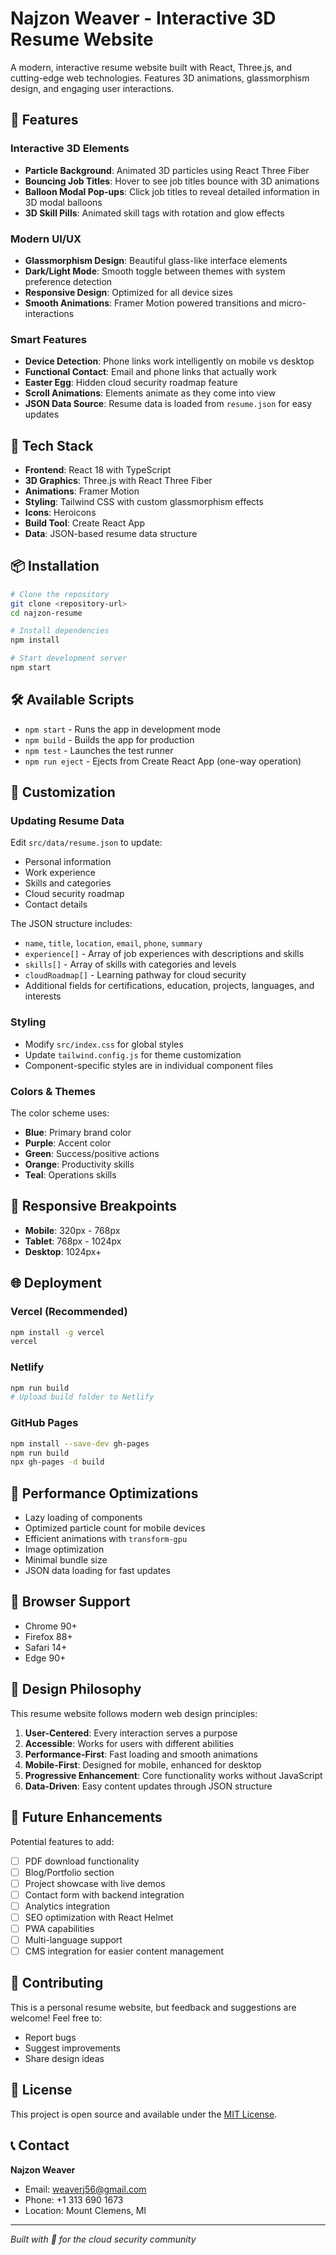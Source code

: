 # Najzon Weaver - Interactive 3D Resume Website

A modern, interactive resume website built with React, Three.js, and cutting-edge web technologies. Features 3D animations, glassmorphism design, and engaging user interactions.

## 🌟 Features

### Interactive 3D Elements
- **Particle Background**: Animated 3D particles using React Three Fiber
- **Bouncing Job Titles**: Hover to see job titles bounce with 3D animations
- **Balloon Modal Pop-ups**: Click job titles to reveal detailed information in 3D modal balloons
- **3D Skill Pills**: Animated skill tags with rotation and glow effects

### Modern UI/UX
- **Glassmorphism Design**: Beautiful glass-like interface elements
- **Dark/Light Mode**: Smooth toggle between themes with system preference detection
- **Responsive Design**: Optimized for all device sizes
- **Smooth Animations**: Framer Motion powered transitions and micro-interactions

### Smart Features
- **Device Detection**: Phone links work intelligently on mobile vs desktop
- **Functional Contact**: Email and phone links that actually work
- **Easter Egg**: Hidden cloud security roadmap feature
- **Scroll Animations**: Elements animate as they come into view
- **JSON Data Source**: Resume data is loaded from `resume.json` for easy updates

## 🚀 Tech Stack

- **Frontend**: React 18 with TypeScript
- **3D Graphics**: Three.js with React Three Fiber
- **Animations**: Framer Motion
- **Styling**: Tailwind CSS with custom glassmorphism effects
- **Icons**: Heroicons
- **Build Tool**: Create React App
- **Data**: JSON-based resume data structure

## 📦 Installation

```bash
# Clone the repository
git clone <repository-url>
cd najzon-resume

# Install dependencies
npm install

# Start development server
npm start
```

## 🛠️ Available Scripts

- `npm start` - Runs the app in development mode
- `npm build` - Builds the app for production
- `npm test` - Launches the test runner
- `npm run eject` - Ejects from Create React App (one-way operation)

## 🎨 Customization

### Updating Resume Data
Edit `src/data/resume.json` to update:
- Personal information
- Work experience
- Skills and categories
- Cloud security roadmap
- Contact details

The JSON structure includes:
- `name`, `title`, `location`, `email`, `phone`, `summary`
- `experience[]` - Array of job experiences with descriptions and skills
- `skills[]` - Array of skills with categories and levels
- `cloudRoadmap[]` - Learning pathway for cloud security
- Additional fields for certifications, education, projects, languages, and interests

### Styling
- Modify `src/index.css` for global styles
- Update `tailwind.config.js` for theme customization
- Component-specific styles are in individual component files

### Colors & Themes
The color scheme uses:
- **Blue**: Primary brand color
- **Purple**: Accent color
- **Green**: Success/positive actions
- **Orange**: Productivity skills
- **Teal**: Operations skills

## 📱 Responsive Breakpoints

- **Mobile**: 320px - 768px
- **Tablet**: 768px - 1024px
- **Desktop**: 1024px+

## 🌐 Deployment

### Vercel (Recommended)
```bash
npm install -g vercel
vercel
```

### Netlify
```bash
npm run build
# Upload build folder to Netlify
```

### GitHub Pages
```bash
npm install --save-dev gh-pages
npm run build
npx gh-pages -d build
```

## 🎯 Performance Optimizations

- Lazy loading of components
- Optimized particle count for mobile devices
- Efficient animations with `transform-gpu`
- Image optimization
- Minimal bundle size
- JSON data loading for fast updates

## 🔧 Browser Support

- Chrome 90+
- Firefox 88+
- Safari 14+
- Edge 90+

## 🎨 Design Philosophy

This resume website follows modern web design principles:

1. **User-Centered**: Every interaction serves a purpose
2. **Accessible**: Works for users with different abilities
3. **Performance-First**: Fast loading and smooth animations
4. **Mobile-First**: Designed for mobile, enhanced for desktop
5. **Progressive Enhancement**: Core functionality works without JavaScript
6. **Data-Driven**: Easy content updates through JSON structure

## 🚀 Future Enhancements

Potential features to add:
- [ ] PDF download functionality
- [ ] Blog/Portfolio section
- [ ] Project showcase with live demos
- [ ] Contact form with backend integration
- [ ] Analytics integration
- [ ] SEO optimization with React Helmet
- [ ] PWA capabilities
- [ ] Multi-language support
- [ ] CMS integration for easier content management

## 🤝 Contributing

This is a personal resume website, but feedback and suggestions are welcome! Feel free to:
- Report bugs
- Suggest improvements
- Share design ideas

## 📄 License

This project is open source and available under the [MIT License](LICENSE).

## 📞 Contact

**Najzon Weaver**
- Email: weaverj56@gmail.com
- Phone: +1 313 690 1673
- Location: Mount Clemens, MI

---

*Built with 💙 for the cloud security community*
